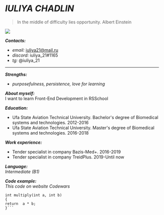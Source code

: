 # *IULIYA CHADLIN*  

>In the middle of difficulty lies opportunity. Albert Einstein   

![](https://wampi.ru/image/RZPtFm7)  

***Contacts:***  

- *email:* iuliya21@mail.ru  
- *discord:* iuliya_21#1165  
- *tg:* @iuliya_21  

***  

***Strengths:***  
* *purposefulness,  persistence,  love for learning*  

***About myself:***  
I want to learn Front-End Development in RSSchool  

***Education:***  
* Ufa State Aviation Technical University. Bachelor's degree of Biomedical systems and technologies. 2012-2016
* Ufa State Aviation Technical University. Master's degree of Biomedical systems and technologies. 2016-2018

***Work experience:***
* Tender specialist in company Bazis-Med+. 2016-2019
* Tender specialist in company TreidPlus. 2019-Until now

***Language:***  
*Intermediate (B1)*

***Code example:***  
*This code on website Codewars*  

```
int multiply(int a, int b)
{
return  a * b;
}```